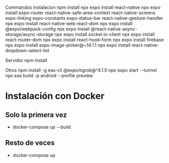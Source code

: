 
Commandos instalacion
npm install
npx expo install react-native
npx expo install expo-router react-native-safe-area-context react-native-screens expo-linking expo-constants expo-status-bar react-native-gesture-handler
npx expo install react-native-web react-dom
npx expo install @expo/webpack-config
npx expo install @react-native-async-storage/async-storage
npx expo install socket.io-client
npx expo install react-router-dom
npx expo install react-hook-form
npx expo install firebase
npx expo install expo-image-picker@~14.1.1
npx expo install react-native-dropdown-select-list

Servidor
npm install

Otros
npm install -g eas-cli
@expo/ngrok@^4.1.0
npx expo start --tunnel
npx eas build -p android --profile preview

# Instalación con Docker
## Solo la primera vez 
-  docker-compose up --build
## Resto de veces
- docker-compose up

